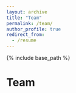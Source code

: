 ```yaml
---
layout: archive
title: "Team"
permalink: /team/
author_profile: true
redirect_from:
  - /resume
---
```


{% include base_path %}

Team
======